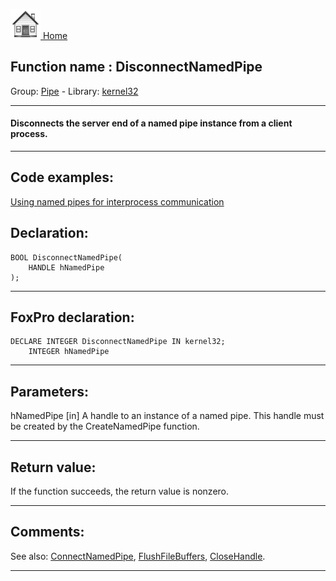 [<img src="../../images/home.png"> Home ](https://github.com/VFPX/Win32API)  

## Function name : DisconnectNamedPipe
Group: [Pipe](../../functions_group.md#Pipe)  -  Library: [kernel32](../../Libraries.md#kernel32)  
***  


#### Disconnects the server end of a named pipe instance from a client process.
***  


## Code examples:
[Using named pipes for interprocess communication](../../samples/sample_522.md)  

## Declaration:
```foxpro  
BOOL DisconnectNamedPipe(
	HANDLE hNamedPipe
);  
```  
***  


## FoxPro declaration:
```foxpro  
DECLARE INTEGER DisconnectNamedPipe IN kernel32;
	INTEGER hNamedPipe  
```  
***  


## Parameters:
hNamedPipe 
[in] A handle to an instance of a named pipe. This handle must be created by the CreateNamedPipe function.  
***  


## Return value:
If the function succeeds, the return value is nonzero.  
***  


## Comments:
See also: [ConnectNamedPipe](../kernel32/ConnectNamedPipe.md), [FlushFileBuffers](../kernel32/FlushFileBuffers.md), [CloseHandle](../kernel32/CloseHandle.md).  
  
***  

